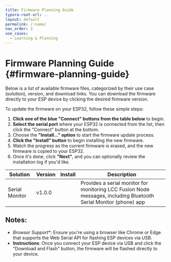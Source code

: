 ```yaml
---
title: Firmware Planning Guide
typora-root-url: ..
layout: default
permalink: /:name/
nav_order: 2
use_cases:
  - Learning & Planning
---
```


# Firmware Planning Guide {#firmware-planning-guide}

Below is a list of available firmware files, categorized by their use case (solution), version, and download links. You can download the firmware directly to your ESP device by clicking the desired firmware version.

To update the firmware on your ESP32, follow these simple steps:

1. **Click one of the blue "Connect" buttons from the table below** to begin.
2. **Select the serial port** where your ESP32 is connected from the list, then click the "Connect" button at the bottom.
3. Choose the **"Install..." option** to start the firmware update process.
4. **Click the "Install" button** to begin installing the new firmware.
5. Watch the progress as the current firmware is erased, and the new firmware is copied to your ESP32.
6. Once it's done, click **"Next"**, and you can optionally review the installation log if you'd like.

| Solution       | Version |                           Install                            | Description                                                  |
| -------------- | ------- | :----------------------------------------------------------: | ------------------------------------------------------------ |
| Serial Monitor | v1.0.0  | [](#) <esp-web-install-button manifest="https://patfleming.github.io/LccFusionProject/manifests/esp32/serial-monitor/v1.0.0/manifest.json"></esp-web-install-button> | Provides a serial monitor for monitoring LCC Fusion Node messages, including Bluetooth Serial Monitor (phone) app |

## Notes:
- *Browser Support**: Ensure you're using a browser like Chrome or Edge that supports the Web Serial API for flashing ESP devices via USB.
- **Instructions**: Once you connect your ESP device via USB and click the "Download and Flash" button, the firmware will be flashed directly to your device.

<!-- Load the ESP Web Tools Install Button -->

<script
  type="module"
  src="https://unpkg.com/esp-web-tools@10/dist/web/install-button.js?module"
></script>
